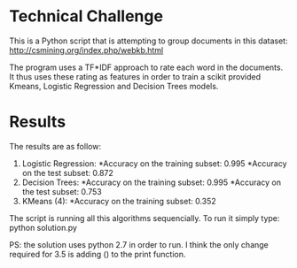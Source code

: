 # Technical Challenge

This is a Python script that is attempting to group documents in this dataset: http://csmining.org/index.php/webkb.html 

The program uses a TF*IDF approach to rate each word in the documents. It thus uses these rating as features in order to train a scikit provided Kmeans, Logistic Regression and Decision Trees models.

# Results
The results are as follow:
1. Logistic Regression:
	*Accuracy on the training subset: 0.995
	*Accuracy on the test subset: 0.872
2. Decision Trees:
	*Accuracy on the training subset: 0.995
	*Accuracy on the test subset: 0.753
3. KMeans (4):
	*Accuracy on the training subset: 0.352


The script is running all this algorithms sequencially. To run it simply type: python solution.py

PS: the solution uses python 2.7 in order to run. I think the only change required for 3.5 is adding () to the print function.
